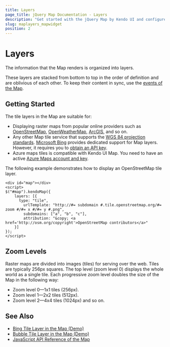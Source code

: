 ```yaml
---
title: Layers
page_title: jQuery Map Documentation - Layers
description: "Get started with the jQuery Map by Kendo UI and configure its tile layers."
slug: maplayers_mapwidget
position: 2
---
```


# Layers

The information that the Map renders is organized into layers.

These layers are stacked from bottom to top in the order of definition and are oblivious of each other. To keep their content in sync, use the [events of the Map](/api/javascript/dataviz/ui/map#events).

## Getting Started

The tile layers in the Map are suitable for:

* Displaying raster maps from popular online providers such as [OpenStreetMap](http://www.openstreetmap.org/), [OpenWeatherMap](http://openweathermap.org/), [ArcGIS](https://developers.arcgis.com/en/), and so on.
* Any other Map tile service that supports the [WGS 84 projection standards](https://en.wikipedia.org/wiki/World_Geodetic_System). [Microsoft Bing](https://msdn.microsoft.com/en-us/library/ff701713.aspx) provides dedicated support for Map layers. However, it requires you to [obtain an API key](https://msdn.microsoft.com/en-us/library/ff428642.aspx).
* Azure maps tiles is compatible with Kendo UI Map. You need to have an active [Azure Maps account and key](https://docs.microsoft.com/en-us/azure/azure-maps/how-to-manage-authentication).

The following example demonstrates how to display an OpenStreetMap tile layer.

    <div id="map"></div>
    <script>
    $("#map").kendoMap({
        layers: [{
          type: "tile",
            urlTemplate: "http://#= subdomain #.tile.openstreetmap.org/#= zoom #/#= x #/#= y #.png",
            subdomains: ["a", "b", "c"],
            attribution: "&copy; <a href='http://osm.org/copyright'>OpenStreetMap contributors</a>"
        }]
    });
    </script>

## Zoom Levels

Raster maps are divided into images (tiles) for serving over the web. Tiles are typically 256px squares. The top level (zoom level 0) displays the whole world as a single tile. Each progressive zoom level doubles the size of the Map in the following way:

- Zoom level 0&mdash;1x1 tiles (256px).
- Zoom level 1&mdash;2x2 tiles (512px).
- Zoom level 2&mdash;4x4 tiles (1024px) and so on.

## See Also

* [Bing Tile Layer in the Map (Demo)](https://demos.telerik.com/kendo-ui/map/bing)
* [Bubble Tile Layer in the Map (Demo)](https://demos.telerik.com/kendo-ui/map/bubble-layer)
* [JavaScript API Reference of the Map](/api/javascript/dataviz/ui/map)
